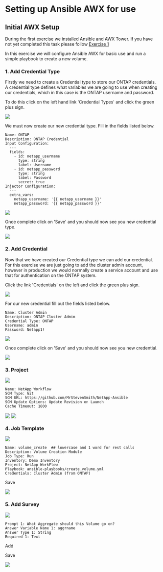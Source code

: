 # Setting up Ansible AWX for use

## Initial AWX Setup

During the first exercise we installed Ansible and AWX Tower.  If you have not yet completed this task please follow [Exercise 1](https://github.com/MrStevenSmith/NetApp-Ansible/tree/master/1.Installing_Ansible_and_AWX)

In this exercise we will configure Ansible AWX for basic use and run a simple playbook to create a new volume.

### 1. Add Credential Type

Firstly we need to create a Credential type to store our ONTAP credentials.  A credential type defines what variables we are going to use when creating our credentials, which in this case is the ONTAP username and password.

To do this click on the left hand link 'Credential Types' and click the green plus sign.

<img align="center" src="https://github.com/MrStevenSmith/NetApp-Ansible/blob/master/2.Setting_up_Ansible_AWX/images/credential_type_01.png">

We must now create our new credential type.  Fill in the fields listed below.

```
Name: ONTAP
Description: ONTAP Credential
Input Configuration:
  ---
  fields:
    - id: netapp_username
      type: string
      label: Username
    - id: netapp_password
      type: string
      label: Password
      secret: true
Injector Configuration:
  ---
  extra_vars:
    netapp_username: '{{ netapp_username }}'
    netapp_password: '{{ netapp_password }}'
```

<img align="center" src="https://github.com/MrStevenSmith/NetApp-Ansible/blob/master/2.Setting_up_Ansible_AWX/images/credential_type_02.png">

Once complete click on 'Save' and you should now see you new credential type.

<img align="center" src="https://github.com/MrStevenSmith/NetApp-Ansible/blob/master/2.Setting_up_Ansible_AWX/images/credential_type_03.png">

### 2. Add Credential

Now that we have created our Credential type we can add our credential.  For this exercise we are just going to add the cluster admin account, however in production we would normally create a service account and use that for authentication on the ONTAP system.

Click the link 'Credentials' on the left and click the green plus sign.

<img align="center" src="https://github.com/MrStevenSmith/NetApp-Ansible/blob/master/2.Setting_up_Ansible_AWX/images/credential_01.png">

For our new credential fill out the fields listed below.

```
Name: Cluster Admin
Description: ONTAP Cluster Admin
Credential Type: ONTAP
Username: admin
Password: Netapp1!
```

<img align="center" src="https://github.com/MrStevenSmith/NetApp-Ansible/blob/master/2.Setting_up_Ansible_AWX/images/credential_02.png">

Once complete click on 'Save' and you should now see you new credential.

<img align="center" src="https://github.com/MrStevenSmith/NetApp-Ansible/blob/master/2.Setting_up_Ansible_AWX/images/credential_03.png">

### 3. Project

<img align="center" src="https://github.com/MrStevenSmith/NetApp-Ansible/blob/master/2.Setting_up_Ansible_AWX/images/project_01.png">

```
Name: NetApp Workflow
SCM Type: Git
SCM URL: https://github.com/MrStevenSmith/NetApp-Ansible
SCM Update Options: Update Revision on Launch
Cache Timeout: 1800
```

<img align="center" src="https://github.com/MrStevenSmith/NetApp-Ansible/blob/master/2.Setting_up_Ansible_AWX/images/project_02.png">

<img align="center" src="https://github.com/MrStevenSmith/NetApp-Ansible/blob/master/2.Setting_up_Ansible_AWX/images/project_03.png">

### 4. Job Template

<img align="center" src="https://github.com/MrStevenSmith/NetApp-Ansible/blob/master/2.Setting_up_Ansible_AWX/images/template_01.png">

```
Name: volume_create  ## lowercase and 1 word for rest calls
Description: Volume Creation Module
Job Type: Run
Inventory: Demo Inventory
Project: NetApp WorkFlow
Playbook: ansible-playbooks/create_volume.yml
Credentials: Cluster Admin (from ONTAP)
```

Save

<img align="center" src="https://github.com/MrStevenSmith/NetApp-Ansible/blob/master/2.Setting_up_Ansible_AWX/images/template_02.png">

### 5. Add Survey

<img align="center" src="https://github.com/MrStevenSmith/NetApp-Ansible/blob/master/2.Setting_up_Ansible_AWX/images/survey_01.png">

```
Prompt 1: What Aggregate should this Volume go on?
Answer Variable Name 1: aggrname
Answer Type 1: String
Required 1: Text
```

Add

Save

<img align="center" src="https://github.com/MrStevenSmith/NetApp-Ansible/blob/master/2.Setting_up_Ansible_AWX/images/survey_02.png">
